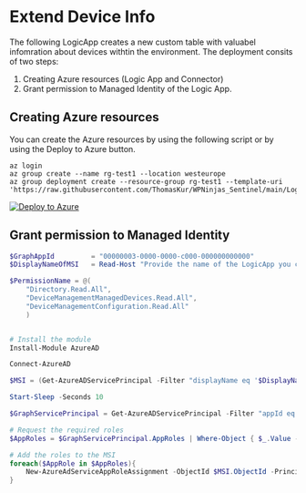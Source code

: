 # Extend Device Info

The following LogicApp creates a new custom table with valuabel infomration about devices withtin the environment. The deployment consits of two steps:

1. Creating Azure resources (Logic App and Connector)
2. Grant permission to Managed Identity of the Logic App.


## Creating Azure resources

You can create the Azure resources by using the following script or by using the Deploy to Azure button.


```console
az login
az group create --name rg-test1 --location westeurope
az group deployment create --resource-group rg-test1 --template-uri 'https://raw.githubusercontent.com/ThomasKur/WPNinjas_Sentinel/main/LogicApps/Extend/DeviceInfo/template.bicep'

```
[![Deploy to Azure](https://aka.ms/deploytoazurebutton)](https://portal.azure.com/#create/Microsoft.Template/uri/https%3A%2F%2Fraw.githubusercontent.com%2FThomasKur%2FWPNinjas_Sentinel%2Fmain%2FLogicApps%2FExtend%2FDeviceInfo%2Ftemplate.json)

## Grant permission to Managed Identity

```powershell
$GraphAppId         = "00000003-0000-0000-c000-000000000000"
$DisplayNameOfMSI   = Read-Host "Provide the name of the LogicApp you created in the previous step (Default name: la-ExtendedDeviceInfo)"

$PermissionName = @(
    "Directory.Read.All",
    "DeviceManagementManagedDevices.Read.All",
    "DeviceManagementConfiguration.Read.All"
    )


# Install the module
Install-Module AzureAD

Connect-AzureAD 

$MSI = (Get-AzureADServicePrincipal -Filter "displayName eq '$DisplayNameOfMSI'")

Start-Sleep -Seconds 10

$GraphServicePrincipal = Get-AzureADServicePrincipal -Filter "appId eq '$GraphAppId'"

# Request the required roles
$AppRoles = $GraphServicePrincipal.AppRoles | Where-Object { $_.Value -in $PermissionName -and $_.AllowedMemberTypes -contains "Application"}

# Add the roles to the MSI
foreach($AppRole in $AppRoles){
    New-AzureAdServiceAppRoleAssignment -ObjectId $MSI.ObjectId -PrincipalId $MSI.ObjectId -ResourceId $GraphServicePrincipal.ObjectId -Id $AppRole.Id
}
```
